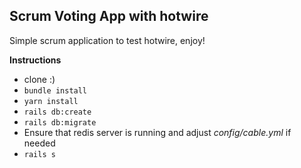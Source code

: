 ## Scrum Voting App with hotwire
Simple scrum application to test hotwire, enjoy!

**Instructions**

- clone :)
- `bundle install`
- `yarn install`
- `rails db:create`
- `rails db:migrate`
- Ensure that redis server is running and adjust _config/cable.yml_ if needed
- `rails s`
